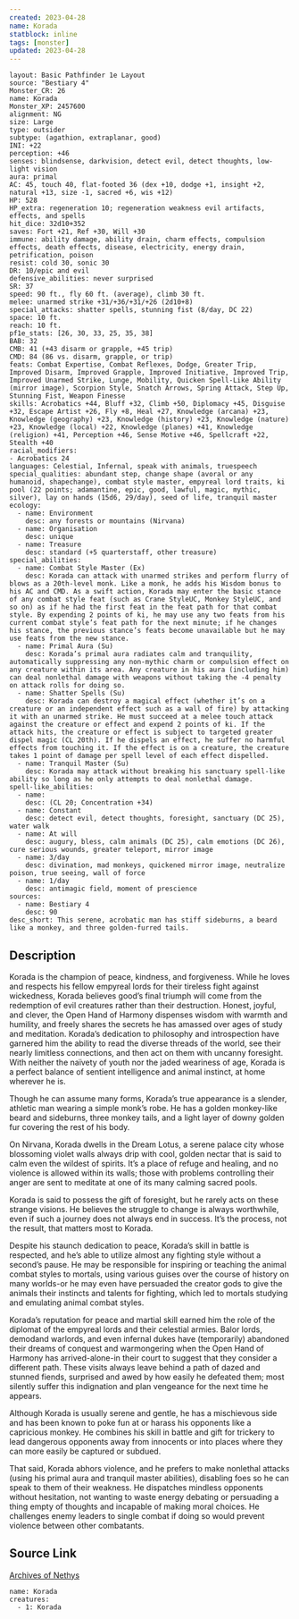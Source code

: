 ```yaml
---
created: 2023-04-28
name: Korada
statblock: inline
tags: [monster]
updated: 2023-04-28
---
```

```statblock
layout: Basic Pathfinder 1e Layout
source: "Bestiary 4"
Monster_CR: 26
name: Korada
Monster_XP: 2457600
alignment: NG
size: Large
type: outsider
subtype: (agathion, extraplanar, good)
INI: +22
perception: +46
senses: blindsense, darkvision, detect evil, detect thoughts, low-light vision
aura: primal
AC: 45, touch 40, flat-footed 36 (dex +10, dodge +1, insight +2, natural +13, size -1, sacred +6, wis +12)
HP: 528
HP_extra: regeneration 10; regeneration weakness evil artifacts, effects, and spells
hit_dice: 32d10+352
saves: Fort +21, Ref +30, Will +30
immune: ability damage, ability drain, charm effects, compulsion effects, death effects, disease, electricity, energy drain, petrification, poison
resist: cold 30, sonic 30
DR: 10/epic and evil
defensive_abilities: never surprised
SR: 37
speed: 90 ft., fly 60 ft. (average), climb 30 ft.
melee: unarmed strike +31/+36/+31/+26 (2d10+8)
special_attacks: shatter spells, stunning fist (8/day, DC 22)
space: 10 ft.
reach: 10 ft.
pf1e_stats: [26, 30, 33, 25, 35, 38]
BAB: 32
CMB: 41 (+43 disarm or grapple, +45 trip)
CMD: 84 (86 vs. disarm, grapple, or trip)
feats: Combat Expertise, Combat Reflexes, Dodge, Greater Trip, Improved Disarm, Improved Grapple, Improved Initiative, Improved Trip, Improved Unarmed Strike, Lunge, Mobility, Quicken Spell-Like Ability (mirror image), Scorpion Style, Snatch Arrows, Spring Attack, Step Up, Stunning Fist, Weapon Finesse
skills: Acrobatics +44, Bluff +32, Climb +50, Diplomacy +45, Disguise +32, Escape Artist +26, Fly +8, Heal +27, Knowledge (arcana) +23, Knowledge (geography) +23, Knowledge (history) +23, Knowledge (nature) +23, Knowledge (local) +22, Knowledge (planes) +41, Knowledge (religion) +41, Perception +46, Sense Motive +46, Spellcraft +22, Stealth +40
racial_modifiers:
- Acrobatics 24
languages: Celestial, Infernal, speak with animals, truespeech
special_qualities: abundant step, change shape (avoral or any humanoid, shapechange), combat style master, empyreal lord traits, ki pool (22 points; adamantine, epic, good, lawful, magic, mythic, silver), lay on hands (15d6, 29/day), seed of life, tranquil master
ecology:
  - name: Environment
    desc: any forests or mountains (Nirvana)
  - name: Organisation
    desc: unique
  - name: Treasure
    desc: standard (+5 quarterstaff, other treasure)
special_abilities:
  - name: Combat Style Master (Ex)
    desc: Korada can attack with unarmed strikes and perform flurry of blows as a 20th-level monk. Like a monk, he adds his Wisdom bonus to his AC and CMD. As a swift action, Korada may enter the basic stance of any combat style feat (such as Crane StyleUC, Monkey StyleUC, and so on) as if he had the first feat in the feat path for that combat style. By expending 2 points of ki, he may use any two feats from his current combat style’s feat path for the next minute; if he changes his stance, the previous stance’s feats become unavailable but he may use feats from the new stance.
  - name: Primal Aura (Su)
    desc: Korada’s primal aura radiates calm and tranquility, automatically suppressing any non-mythic charm or compulsion effect on any creature within its area. Any creature in his aura (including him) can deal nonlethal damage with weapons without taking the -4 penalty on attack rolls for doing so.
  - name: Shatter Spells (Su)
    desc: Korada can destroy a magical effect (whether it’s on a creature or an independent effect such as a wall of fire) by attacking it with an unarmed strike. He must succeed at a melee touch attack against the creature or effect and expend 2 points of ki. If the attack hits, the creature or effect is subject to targeted greater dispel magic (CL 20th). If he dispels an effect, he suffer no harmful effects from touching it. If the effect is on a creature, the creature takes 1 point of damage per spell level of each effect dispelled.
  - name: Tranquil Master (Su)
    desc: Korada may attack without breaking his sanctuary spell-like ability so long as he only attempts to deal nonlethal damage.
spell-like_abilities:
  - name:
    desc: (CL 20; Concentration +34)
  - name: Constant
    desc: detect evil, detect thoughts, foresight, sanctuary (DC 25), water walk
  - name: At will
    desc: augury, bless, calm animals (DC 25), calm emotions (DC 26), cure serious wounds, greater teleport, mirror image
  - name: 3/day
    desc: divination, mad monkeys, quickened mirror image, neutralize poison, true seeing, wall of force
  - name: 1/day
    desc: antimagic field, moment of prescience
sources:
  - name: Bestiary 4
    desc: 90
desc_short: This serene, acrobatic man has stiff sideburns, a beard like a monkey, and three golden-furred tails.
```
## Description
Korada is the champion of peace, kindness, and forgiveness. While he loves and respects his fellow empyreal lords for their tireless fight against wickedness, Korada believes good’s final triumph will come from the redemption of evil creatures rather than their destruction. Honest, joyful, and clever, the Open Hand of Harmony dispenses wisdom with warmth and humility, and freely shares the secrets he has amassed over ages of study and meditation. Korada’s dedication to philosophy and introspection have garnered him the ability to read the diverse threads of the world, see their nearly limitless connections, and then act on them with uncanny foresight. With neither the naïvety of youth nor the jaded weariness of age, Korada is a perfect balance of sentient intelligence and animal instinct, at home wherever he is.

Though he can assume many forms, Korada’s true appearance is a slender, athletic man wearing a simple monk’s robe. He has a golden monkey-like beard and sideburns, three monkey tails, and a light layer of downy golden fur covering the rest of his body.

On Nirvana, Korada dwells in the Dream Lotus, a serene palace city whose blossoming violet walls always drip with cool, golden nectar that is said to calm even the wildest of spirits. It’s a place of refuge and healing, and no violence is allowed within its walls; those with problems controlling their anger are sent to meditate at one of its many calming sacred pools.

Korada is said to possess the gift of foresight, but he rarely acts on these strange visions. He believes the struggle to change is always worthwhile, even if such a journey does not always end in success. It’s the process, not the result, that matters most to Korada.

Despite his staunch dedication to peace, Korada’s skill in battle is respected, and he’s able to utilize almost any fighting style without a second’s pause. He may be responsible for inspiring or teaching the animal combat styles to mortals, using various guises over the course of history on many worlds-or he may even have persuaded the creator gods to give the animals their instincts and talents for fighting, which led to mortals studying and emulating animal combat styles.

Korada’s reputation for peace and martial skill earned him the role of the diplomat of the empyreal lords and their celestial armies. Balor lords, demodand warlords, and even infernal dukes have (temporarily) abandoned their dreams of conquest and warmongering when the Open Hand of Harmony has arrived-alone-in their court to suggest that they consider a different path. These visits always leave behind a path of dazed and stunned fiends, surprised and awed by how easily he defeated them; most silently suffer this indignation and plan vengeance for the next time he appears.

Although Korada is usually serene and gentle, he has a mischievous side and has been known to poke fun at or harass his opponents like a capricious monkey. He combines his skill in battle and gift for trickery to lead dangerous opponents away from innocents or into places where they can more easily be captured or subdued.

That said, Korada abhors violence, and he prefers to make nonlethal attacks (using his primal aura and tranquil master abilities), disabling foes so he can speak to them of their weakness. He dispatches mindless opponents without hesitation, not wanting to waste energy debating or persuading a thing empty of thoughts and incapable of making moral choices. He challenges enemy leaders to single combat if doing so would prevent violence between other combatants.
## Source Link
[Archives of Nethys](https://aonprd.com/MonsterDisplay.aspx?ItemName=Korada)
```encounter-table
name: Korada
creatures:
  - 1: Korada
```
